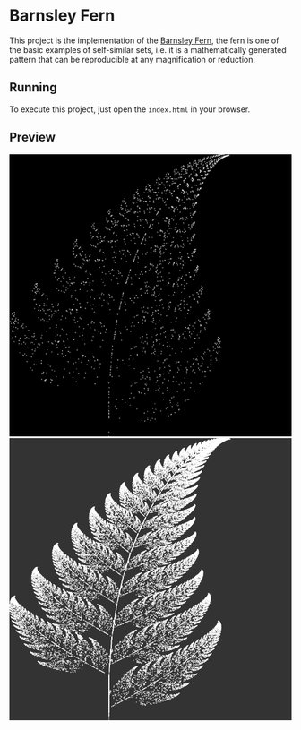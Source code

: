 # Barnsley Fern
This project is the implementation of the [Barnsley Fern](https://en.wikipedia.org/wiki/Barnsley_fern), the fern is one of the basic examples of self-similar sets, i.e. it is a mathematically generated pattern that can be reproducible at any magnification or reduction.


## Running
To execute this project, just open the `index.html` in your browser.

## Preview 
![](animation.gif)
![](barnsley-fern3.png)